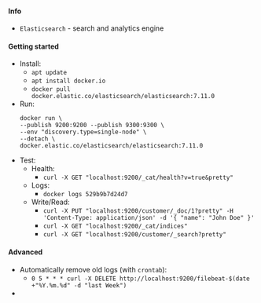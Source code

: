 #### Info
* `Elasticsearch` - search and analytics engine 

#### Getting started
* Install:
  * `apt update`
  * `apt install docker.io`
  * `docker pull docker.elastic.co/elasticsearch/elasticsearch:7.11.0`
* Run:
  ```
  docker run \
  --publish 9200:9200 --publish 9300:9300 \
  --env "discovery.type=single-node" \
  --detach \
  docker.elastic.co/elasticsearch/elasticsearch:7.11.0
  ```
* Test:
  * Health:
    * `curl -X GET "localhost:9200/_cat/health?v=true&pretty"`
  * Logs:
    * `docker logs 529b9b7d24d7`
  * Write/Read:
    * `curl -X PUT "localhost:9200/customer/_doc/1?pretty" -H 'Content-Type: application/json' -d '{ "name": "John Doe" }'`
    * `curl -X GET "localhost:9200/_cat/indices"`
    * `curl -X GET "localhost:9200/customer/_search?pretty"`

#### Advanced
* Automatically remove old logs (with `crontab`):
  * `0 5 * * * curl -X DELETE http://localhost:9200/filebeat-$(date +"%Y.%m.%d" -d "last Week")`
* 